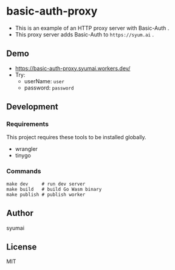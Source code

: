 # basic-auth-proxy

* This is an example of an HTTP proxy server with Basic-Auth .
* This proxy server adds Basic-Auth to `https://syum.ai` .

## Demo

* https://basic-auth-proxy.syumai.workers.dev/
* Try:
  - userName: `user`
  - password: `password`

## Development

### Requirements

This project requires these tools to be installed globally.

* wrangler
* tinygo

### Commands

```
make dev     # run dev server
make build   # build Go Wasm binary
make publish # publish worker
```

## Author

syumai

## License

MIT

